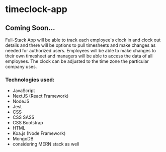 # timeclock-app

## Coming Soon...

Full-Stack App will be able to track each employee's clock in and clock out details and there will be options to pull timesheets and make changes as needed for authorized users.
Employees will be able to make changes to their own timesheet and managers will be able to access the data of all employees.
The clock can be adjusted to the time zone the particular company uses.

### Technologies used:
- JavaScript
- NextJS (React Framework)
- NodeJS
- Jest
- CSS
- CSS SASS
- CSS Bootstrap
- HTML
- Koa.js (Node Framework)
- MongoDB
- considering MERN stack as well
